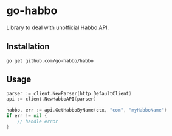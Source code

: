 # go-habbo

Library to deal with unofficial Habbo API.

## Installation

    go get github.com/go-habbo/habbo

## Usage

```go
parser := client.NewParser(http.DefaultClient)
api := client.NewHabboAPI(parser)

habbo, err := api.GetHabboByName(ctx, "com", "myHabboName")
if err != nil {
    // handle error
}
```